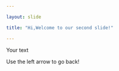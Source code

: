```yaml
---

layout: slide

title: "Hi,Welcome to our second slide!"

---
```


Your text

Use the left arrow to go back!
